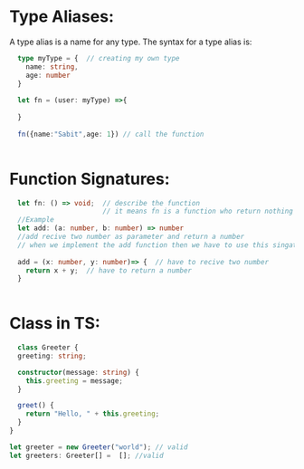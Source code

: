 #  Type Aliases:

A type alias is a name for any type. The syntax for a type alias is:

```typescript
  type myType = {  // creating my own type
    name: string,
    age: number
  }
  
  let fn = (user: myType) =>{ 
   
  }
  
  fn({name:"Sabit",age: 1}) // call the function
   
```

# Function Signatures: 

```typescript
  let fn: () => void;  // describe the function
                       // it means fn is a function who return nothing
  //Example 
  let add: (a: number, b: number) => number    
  //add recive two number as parameter and return a number
  // when we implement the add function then we have to use this singature to implement it
  
  add = (x: number, y: number)=> {  // have to recive two number
    return x + y;  // have to return a number
  }                
                         
```

# Class in TS:

```typescript
  class Greeter {
  greeting: string;

  constructor(message: string) {
    this.greeting = message;
  }

  greet() {
    return "Hello, " + this.greeting;
  }
}

let greeter = new Greeter("world"); // valid
let greeters: Greeter[] =  []; //valid

```
